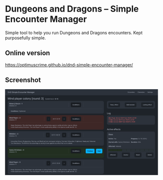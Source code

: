 # Dungeons and Dragons &ndash; Simple Encounter Manager

Simple tool to help you run Dungeons and Dragons encounters. Kept purposefully simple.

## Online version

https://optimuscrime.github.io/dnd-simple-encounter-manager/

## Screenshot

![Screenshot of an encounter](docs/screenshot.png)
